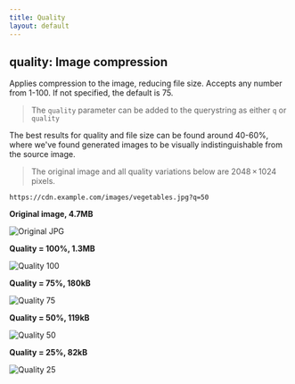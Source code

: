 ```yaml
---
title: Quality
layout: default
---
```

## quality: Image compression

Applies compression to the image, reducing file size. Accepts any number from 1-100. If not specified, the default is 75.

> The `quality` parameter can be added to the querystring as either `q` or `quality`

The best results for quality and file size can be found around 40-60%, where we've found generated images to be visually indistinguishable from the source image.

> The original image and all quality variations below are 2048 × 1024 pixels.

`https://cdn.example.com/images/vegetables.jpg?q=50`

**Original image, 4.7MB**

![Original JPG](../../assets/vegetables.jpg)

**Quality = 100%, 1.3MB**

![Quality 100](../../assets/vegetables-full-quality-100.jpg "Image credit: Webvilla (https://unsplash.com/@webvilla)")

**Quality = 75%, 180kB**

![Quality 75](../../assets/vegetables-full-quality-75.jpg "Image credit: Webvilla (https://unsplash.com/@webvilla)")

**Quality = 50%, 119kB**

![Quality 50](../../assets/vegetables-full-quality-50.jpg "Image credit: Webvilla (https://unsplash.com/@webvilla)")

**Quality = 25%, 82kB**

![Quality 25](../../assets/vegetables-full-quality-25.jpg "Image credit: Webvilla (https://unsplash.com/@webvilla)")

